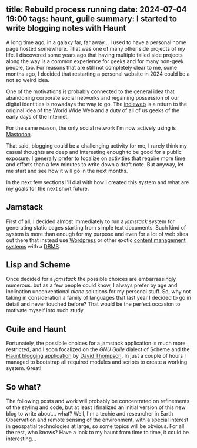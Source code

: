 title: Rebuild process running
date: 2024-07-04 19:00
tags: haunt, guile
summary: I started to write blogging notes with Haunt
---

A long time ago, in a galaxy far, far away... I used to have a personal home
page hosted somewhere. That was one of many other side projects of my life.  I
discovered some years ago that having multiple failed side projects along the
way is a common experience for geeks and for many non-geek people, too. For
reasons that are still not completely clear to me, some months ago, I decided
that restarting a personal website in 2024 could be a not so weird idea.

One of the motivations is probably connected to the general idea that abandoning
corporate social networks and regaining possession of our digital identities is
nowadays the way to go. The [indieweb](https://en.wikipedia.org/wiki/IndieWeb)
is a return to the original idea of the World Wide Web and a duty of all of us
geeks of the early days of the Internet.

For the same reason, the only social network I'm now actively using 
is [Mastodon](https://floss.social/@gisgeek).

That said, blogging could be a challenging activity for me, I rarely think my
casual thoughts are deep and interesting enough to be good for a public
exposure. I generally prefer to focalize on activities that require more
time and efforts than a few minutes to write down a draft note. But anyway,
let me start and see how it will go in the next months.

In the next few sections I'll dial with how I created this system and what
are my goals for the next short future.

## Jamstack

First of all, I decided almost immediately to run a _jamstack_ system for
generating static pages starting from simple text documents. Such kind of
system is more than enough for my purpose and even for a lot of web sites 
out there that instead use [Wordpress](https://wordpress.org/) or other exotic [content management
systems](ihttps://en.wikipedia.org/wiki/Content_management_system) with a 
[DBMS](https://en.wikipedia.org/wiki/Database#Database_management_system).

## Lisp and Scheme

Once decided for a _jamstack_ the possible choices are embarrassingly 
numerous. but as a few people could know, I always prefer by age and inclination 
unconventional _niche_ solutions for my personal stuff. So, why not taking in 
consideration a family of languages that last year I decided to go in detail 
and never touched before? That would be the perfect occasion to motivate myself
into such study.

## Guile and Haunt

Fortunately, the possibile choices for a jamstack application is much more 
restricted, and I soon focalized on the *GNU Guile* dialect of Scheme
and the [Haunt blogging application](https://dthompson.us/projects/haunt.html) by 
[David Thompson](https://dthompson.us/). In just a couple of hours I managed to 
bootstrap all required modules and scripts to create a working system. Great!

## So what?

The following posts and work will probably be concentrated on refinements of the styling
and code, but at least I finalized an initial version of this new blog to write
about... what? Well, I'm a techie and researcher in Earth Observation and remote
sensing of the environment, with a special interest in geospatial technologies at large,
so some topics will be obvious. For all the rest, who knows? Have a look to my
haunt from time to time, it could be interesting...
